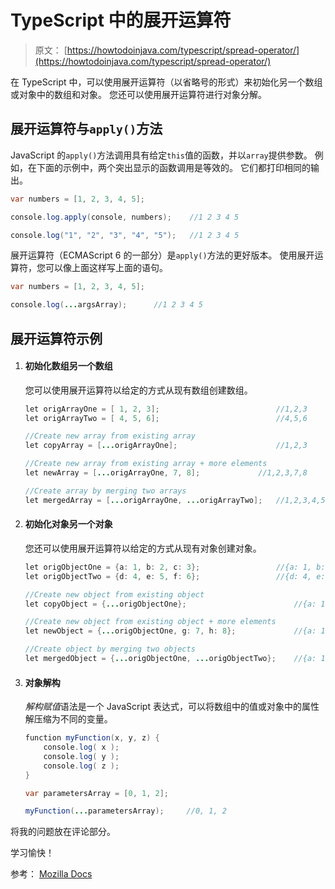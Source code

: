 # TypeScript 中的展开运算符

> 原文： [https://howtodoinjava.com/typescript/spread-operator/](https://howtodoinjava.com/typescript/spread-operator/)

在 TypeScript 中，可以使用展开运算符（以省略号的形式）来初始化另一个数组或对象中的数组和对象。 您还可以使用展开运算符进行对象分解。

## 展开运算符与`apply()`方法

JavaScript 的`apply()`方法调用具有给定`this`值的函数，并以`array`提供参数。 例如，在下面的示例中，两个突出显示的函数调用是等效的。 它们都打印相同的输出。

```java
var numbers = [1, 2, 3, 4, 5];

console.log.apply(console, numbers);	//1 2 3 4 5 

console.log("1", "2", "3", "4", "5");	//1 2 3 4 5 

```

展开运算符（ECMAScript 6 的一部分）是`apply()`方法的更好版本。 使用展开运算符，您可以像上面这样写上面的语句。

```java
var numbers = [1, 2, 3, 4, 5];

console.log(...argsArray);		//1 2 3 4 5 

```

## 展开运算符示例

1.  #### 初始化数组另一个数组

    您可以使用展开运算符以给定的方式从现有数组创建数组。

    ```java
    let origArrayOne = [ 1, 2, 3]; 							//1,2,3
    let origArrayTwo = [ 4, 5, 6]; 							//4,5,6

    //Create new array from existing array
    let copyArray = [...origArrayOne]; 						//1,2,3

    //Create new array from existing array + more elements
    let newArray = [...origArrayOne, 7, 8];				//1,2,3,7,8 

    //Create array by merging two arrays
    let mergedArray = [...origArrayOne, ...origArrayTwo]; 	//1,2,3,4,5,6

    ```

2.  #### 初始化对象另一个对象

    您还可以使用展开运算符以给定的方式从现有对象创建对象。

    ```java
    let origObjectOne = {a: 1, b: 2, c: 3}; 				//{a: 1, b: 2, c: 3}
    let origObjectTwo = {d: 4, e: 5, f: 6};					//{d: 4, e: 5, f: 6}

    //Create new object from existing object
    let copyObject = {...origObjectOne}; 						//{a: 1, b: 2, c: 3}

    //Create new object from existing object + more elements
    let newObject = {...origObjectOne, g: 7, h: 8};				//{a: 1, b: 2, c: 3, g: 7, h: 8}

    //Create object by merging two objects
    let mergedObject = {...origObjectOne, ...origObjectTwo}; 	//{a: 1, b: 2, c: 3, d: 4, e: 5, f: 6}

    ```

3.  #### 对象解构

    *解构赋值*语法是一个 JavaScript 表达式，可以将数组中的值或对象中的属性解压缩为不同的变量。

    ```java
    function myFunction(x, y, z) { 
    	console.log( x );
    	console.log( y );
    	console.log( z );
    }

    var parametersArray = [0, 1, 2];

    myFunction(...parametersArray);		//0, 1, 2

    ```

将我的问题放在评论部分。

学习愉快！

参考： [Mozilla Docs](https://developer.mozilla.org/en-US/docs/Web/JavaScript/Reference/Operators/Spread_syntax)